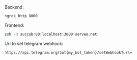  Backend: 
```bash
ngrok http 8000
``` 

 Frontend: 
```bash
ssh -R succub:80:localhost:3000 serveo.net
```

Url to set telegram webhook:
 ```
 https://api.telegram.org/bot{my_bot_token}/setWebhook?url=
 ```


